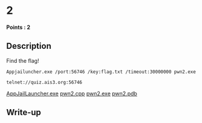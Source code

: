 # 2
**Points : 2**

## Description

Find the flag!

`Appjailuncher.exe /port:56746 /key:flag.txt /timeout:30000000 pwn2.exe`

`telnet://quiz.ais3.org:56746`

[AppJailLauncher.exe](./AppJailLauncher.exe)
[pwn2.cpp](./pwn2.cpp)
[pwn2.exe](./pwn2.exe)
[pwn2.pdb](./pwn2.pdb)

## Write-up
